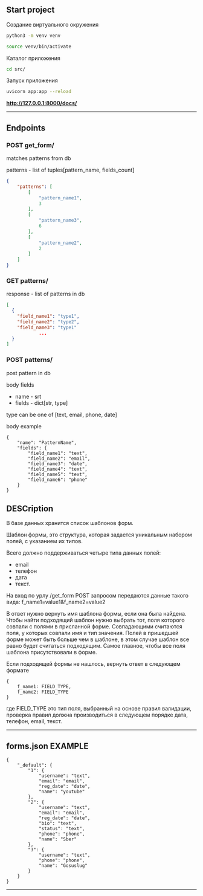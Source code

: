 ## Start project 
Создание виртуального окружения 
```bash
python3 -m venv venv
```

```bash
source venv/bin/activate
```
Каталог приложения
```bash 
cd src/
```
Запуск приложения
```bash
uvicorn app:app --reload 
```

**http://127.0.0.1:8000/docs/**

--- 

## Endpoints 

### POST get_form/

matches patterns from db

patterns - list of tuples[pattern_name, fields_count]

```json
{
    "patterns": [
        [
            "pattern_name1",
            3
        ],
        [
            "pattern_name3",
            6
        ],
        [
            "pattern_name2",
            2
        ]
    ]
}
```


### GET patterns/

response - list of patterns in db 

```json
[
  {
    "field_name1": "type1",
    "field_name2": "type2",
    "field_name3": "type1"
            ...
  }
]
```

### POST patterns/

post pattern in db 

body fields 
* name - srt
* fields - dict[str, type] 

type can be one of [text, email, phone, date]

body example

```
{
    "name": "PatternName",
    "fields": {
        "field_name1": "text",
        "field_name2": "email",
        "field_name3": "date",
        "field_name4": "text",
        "field_name5": "text", 
        "field_name6": "phone"
    }
}
```

## DESCription 

В базе данных хранится список шаблонов форм.

Шаблон формы, это структура, которая задается уникальным набором полей, с указанием их типов.

Всего должно поддерживаться четыре типа данных полей: 
* email
* телефон
* дата
* текст.

На вход по урлу /get_form POST запросом передаются данные такого вида:
f_name1=value1&f_name2=value2

В ответ нужно вернуть имя шаблона формы, если она была найдена.
Чтобы найти подходящий шаблон нужно выбрать тот, поля которого совпали с полями в присланной форме. Совпадающими считаются поля, у которых совпали имя и тип значения. Полей в пришедшей форме может быть больше чем в шаблоне, в этом случае шаблон все равно будет считаться подходящим. Самое главное, чтобы все поля шаблона присутствовали в форме.

Если подходящей формы не нашлось, вернуть ответ в следующем формате

```
{
    f_name1: FIELD_TYPE,
    f_name2: FIELD_TYPE
}
```


где FIELD_TYPE это тип поля, выбранный на основе правил валидации, проверка правил должна производиться в следующем порядке дата, телефон, email, текст.


---

## forms.json EXAMPLE

```
{
    "_default": {
        "1": {
            "username": "text",
            "email": "email",
            "reg_date": "date",
            "name": "youtube"
        },
        "2": {
            "username": "text",
            "email": "email",
            "reg_date": "date",
            "bio": "text",
            "status": "text",
            "phone": "phone",
            "name": "Sber"
        },
        "3": {
            "username": "text",
            "phone": "phone",
            "name": "Gosuslug"
        }
    }
}
```

---
